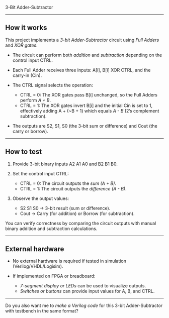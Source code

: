 3-Bit Adder-Subtractor

---

## How it works

This project implements a *3-bit Adder-Subtractor* circuit using *Full Adders* and *XOR gates*.

* The circuit can perform both *addition* and *subtraction* depending on the control input CTRL.
* Each Full Adder receives three inputs: A[i], B[i] XOR CTRL, and the carry-in (Cin).
* The CTRL signal selects the operation:

  * CTRL = 0: The XOR gates pass B[i] unchanged, so the Full Adders perform *A + B*.
  * CTRL = 1: The XOR gates invert B[i] and the initial Cin is set to 1, effectively adding A + (~B + 1) which equals *A - B* (2’s complement subtraction).
* The outputs are S2, S1, S0 (the 3-bit sum or difference) and Cout (the carry or borrow).

---

## How to test

1. Provide 3-bit binary inputs A2 A1 A0 and B2 B1 B0.
2. Set the control input CTRL:

   * CTRL = 0: The circuit outputs the *sum (A + B)*.
   * CTRL = 1: The circuit outputs the *difference (A - B)*.
3. Observe the output values:

   * S2 S1 S0 → 3-bit result (sum or difference).
   * Cout → Carry (for addition) or Borrow (for subtraction).

You can verify correctness by comparing the circuit outputs with manual binary addition and subtraction calculations.

---

## External hardware

* No external hardware is required if tested in simulation (Verilog/VHDL/Logisim).
* If implemented on FPGA or breadboard:

  * *7-segment display or LEDs* can be used to visualize outputs.
  * *Switches or buttons* can provide input values for A, B, and CTRL.

---

Do you also want me to *make a Verilog code* for this 3-bit Adder-Subtractor with testbench in the same format?
